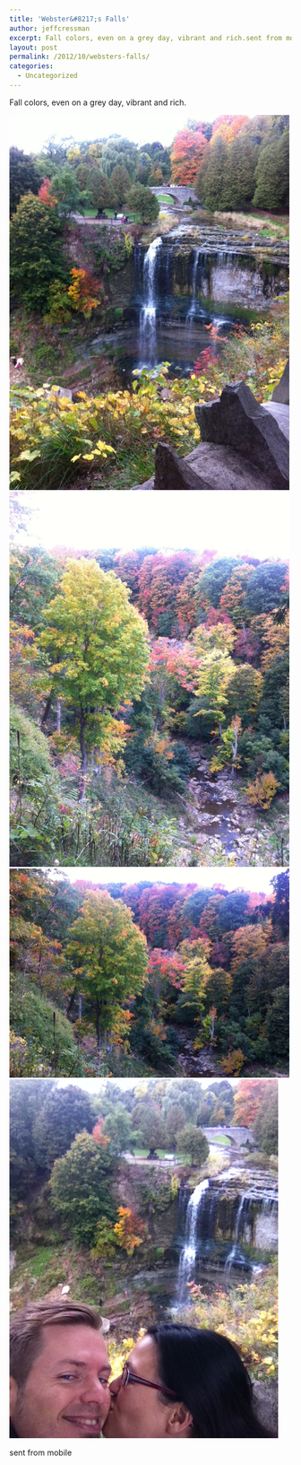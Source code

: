 ```yaml
---
title: 'Webster&#8217;s Falls'
author: jeffcressman
excerpt: Fall colors, even on a grey day, vibrant and rich.sent from mobile
layout: post
permalink: /2012/10/websters-falls/
categories:
  - Uncategorized
---
```

Fall colors, even on a grey day, vibrant and rich. 

<div class='p_embed p_image_embed'>
  <a href="/wp-content/uploads/2012/10/photo_1-scaled-10001.jpg"><img alt="Photo_1" height="669" src="/wp-content/uploads/2012/10/photo_1-scaled-10001.jpg?w=224" width="500" /></a><a href="/wp-content/uploads/2012/10/photo_2-scaled-10001.jpg"><img alt="Photo_2" height="669" src="/wp-content/uploads/2012/10/photo_2-scaled-10001.jpg?w=224" width="500" /></a><a href="/wp-content/uploads/2012/10/photo_3-scaled-10001.jpg"><img alt="Photo_3" height="373" src="/wp-content/uploads/2012/10/photo_3-scaled-10001.jpg?w=300" width="500" /></a><a href="/wp-content/uploads/2012/10/photo_4.jpg"><img alt="Photo_4" height="640" src="/wp-content/uploads/2012/10/photo_4.jpg?w=300" width="480" /></a>
</div>

sent from mobile